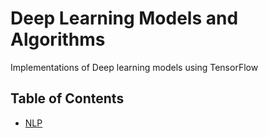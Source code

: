 # Deep Learning Models and Algorithms

Implementations of Deep learning models using TensorFlow

## Table of Contents
  * [NLP](https://github.com/zhangyuanxun/DLAlgo/blob/master/nlp/README.md)